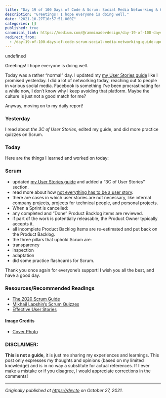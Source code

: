 ```yaml
---
title: "Day 19 of 100 Days of Code & Scrum: Social Media Networking & Guide Updates"
description: "Greetings! I hope everyone is doing well."
date: "2021-10-27T10:57:51.000Z"
categories: []
published: true
canonical_link: https://medium.com/@ramminadevdesign/day-19-of-100-days-of-code-scrum-social-media-networking-guide-updates-c8180c6129ac
redirect_from:
  - /day-19-of-100-days-of-code-scrum-social-media-networking-guide-updates-c8180c6129ac
---
```


undefined

Greetings! I hope everyone is doing well.

Today was a rather “normal” day. I updated my [my User Stories guide](https://dev.to/rammina/the-art-of-writing-agile-user-stories-17o9) like I promised yesterday. I did a lot of networking today, reaching out to people in various social media. Facebook is something I’ve been procrastinating for a while now, I don’t know why I keep avoiding that platform. Maybe the culture is just not a good match for me?

Anyway, moving on to my daily report!

### Yesterday

I read about _the 3C of User Stories_, edited my guide, and did more practice quizzes on Scrum.

### Today

Here are the things I learned and worked on today:

### Scrum

-   updated [my User Stories guide](https://dev.to/rammina/the-art-of-writing-agile-user-stories-17o9) and added a “3C of User Stories” section.
-   read more about how [not everything has to be a user story](https://www.mountaingoatsoftware.com/blog/not-everything-needs-to-be-a-user-story-using-fdd-features).
-   there are cases in which user stories are not necessary, like internal company projects, projects for technical people, and personal projects.
-   When a Sprint is cancelled:
-   any completed and “Done” Product Backlog items are reviewed.
-   if part of the work is potentially releasable, the Product Owner typically accepts it.
-   all incomplete Product Backlog Items are re-estimated and put back on the Product Backlog.
-   the three pillars that uphold Scrum are:
-   transparency
-   inspection
-   adaptation
-   did some practice flashcards for Scrum.

Thank you once again for everyone’s support! I wish you all the best, and have a good day.

### Resources/Recommended Readings

-   [The 2020 Scrum Guide](https://scrumguides.org/scrum-guide.html)
-   [Mikhail Lapshin’s Scrum Quizzes](https://mlapshin.com/index.php/scrum-quizzes/)
-   [Effective User Stories](https://www.visual-paradigm.com/scrum/3c-and-invest-guide/)

#### Image Credits

-   [Cover Photo](https://pixabay.com/photos/social-media-facebook-smartphone-763731/)

### DISCLAIMER:

**This is not a guide**, it is just me sharing my experiences and learnings. This post only expresses my thoughts and opinions (based on my limited knowledge) and is in no way a substitute for actual references. If I ever make a mistake or if you disagree, I would appreciate corrections in the comments!

---

_Originally published at_ [_https://dev.to_](https://dev.to/rammina/day-19-of-100-days-of-code-scrum-social-media-networking-guide-updates-1ooj) _on October 27, 2021._

